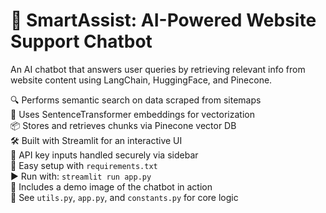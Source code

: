 # 🤖 SmartAssist: AI-Powered Website Support Chatbot

An AI chatbot that answers user queries by retrieving relevant info from website content using LangChain, HuggingFace, and Pinecone.

🔍 Performs semantic search on data scraped from sitemaps  
📄 Uses SentenceTransformer embeddings for vectorization  
📦 Stores and retrieves chunks via Pinecone vector DB  
🛠️ Built with Streamlit for an interactive UI  
🔐 API key inputs handled securely via sidebar  
🚀 Easy setup with `requirements.txt`  
▶️ Run with: `streamlit run app.py`  
📸 Includes a demo image of the chatbot in action  
📁 See `utils.py`, `app.py`, and `constants.py` for core logic
